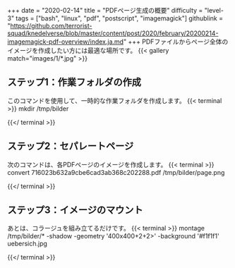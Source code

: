 +++
date = "2020-02-14"
title = "PDFページ生成の概要"
difficulty = "level-3"
tags = ["bash", "linux", "pdf", "postscript", "imagemagick"]
githublink = "https://github.com/terrorist-squad/knedelverse/blob/master/content/post/2020/february/20200214-imagemagick-pdf-overview/index.ja.md"
+++
PDFファイルからページ全体のイメージを作成したい方には最適な場所です。
{{< gallery match="images/1/*.jpg" >}}

## ステップ1：作業フォルダの作成
このコマンドを使用して、一時的な作業フォルダを作成します。
{{< terminal >}}
mkdir /tmp/bilder

{{</ terminal >}}

## ステップ2：セパレートページ
次のコマンドは、各PDFページのイメージを作成します。
{{< terminal >}}
convert 716023b632a9cbe6cad3ab368c202288.pdf /tmp/bilder/page.png

{{</ terminal >}}

## ステップ3：イメージのマウント
あとは、コラージュを組み立てるだけです。
{{< terminal >}}
montage /tmp/bilder/* -shadow -geometry '400x400+2+2>' -background '#f1f1f1' uebersich.jpg

{{</ terminal >}}
